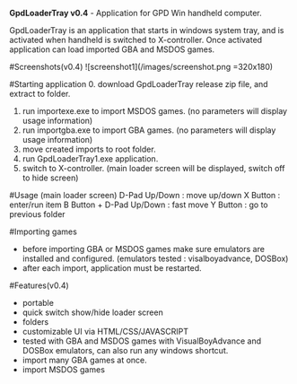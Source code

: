**GpdLoaderTray v0.4** - Application for GPD Win handheld computer.

GpdLoaderTray is an application that starts in windows system tray, and is activated when handheld is switched to X-controller.
Once activated application can load imported GBA and MSDOS games.

#Screenshots(v0.4)
![screenshot1](/images/screenshot.png =320x180)


#Starting application
 0. download GpdLoaderTray release zip file, and extract to folder.
 1. run importexe.exe to import MSDOS games. (no parameters will display usage information)
 2. run importgba.exe to import GBA games. (no parameters will display usage information)
 3. move created imports to root folder.
 4. run GpdLoaderTray1.exe application.
 5. switch to X-controller. (main loader screen will be displayed, switch off to hide screen)

#Usage (main loader screen)
 D-Pad Up/Down : move up/down 
 X Button :	enter/run item
 B Button + D-Pad Up/Down : fast move
 Y Button :	go to previous folder

#Importing games
 - before importing GBA or MSDOS games make sure emulators are installed and configured.
 (emulators tested : visalboyadvance, DOSBox) 
 - after each import, application must be restarted.
 
#Features(v0.4)
 - portable
 - quick switch show/hide loader screen
 - folders
 - customizable UI via HTML/CSS/JAVASCRIPT 
 - tested with GBA and MSDOS games with VisualBoyAdvance and DOSBox emulators, can also run any windows shortcut.
 - import many GBA games at once.
 - import MSDOS games
 

